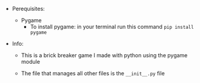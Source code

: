 - Perequisites:
  - Pygame
    - To install pygame:
       in your terminal run this command
       `pip install pygame`

- Info:
    - This is a brick breaker game I made with python using the pygame module

    - The file that manages all other files is the `__init__.py` file